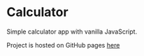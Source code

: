 # Calculator
 Simple calculator app with vanilla JavaScript.

Project is hosted on GitHub pages [here](https://thaiduongvu.github.io/calculator/)
